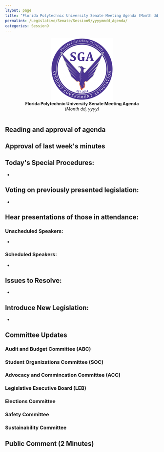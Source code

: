 ```yaml
---
layout: page
title: "Florida Polytechnic University Senate Meeting Agenda (Month dd, yyyy)"
permalink: /Legislative/Senate/Session9/yyyymmdd_Agenda/
categories: Session9
---
```


<div style="text-align: center"><img src="/assets/SGASeal.png" /></div>

<center><b>Florida Polytechnic University Senate Meeting Agenda</b></center>
<center><em>(Month dd, yyyy)</em></center>
<br>

## Reading and approval of agenda

## Approval of last week's minutes

## Today's Special Procedures:
- 

## Voting on previously presented legislation:
- 

## Hear presentations of those in attendance:

### Unscheduled Speakers:
- 

### Scheduled Speakers:
- 

## Issues to Resolve:
-

## Introduce New Legislation:
- 

## Committee Updates

### Audit and Budget Committee (ABC)

### Student Organizations Committee (SOC)
### Advocacy and Commincation Committee (ACC)

### Legislative Executive Board (LEB)
### Elections Committee
### Safety Committee
### Sustainability Committee

## Public Comment (2 Minutes)